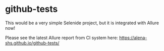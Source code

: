 # github-tests
This would be a very simple Selenide project, but it is integrated with Allure now!

Please see the latest Allure report from CI system here: https://alena-shs.github.io/github-tests/
